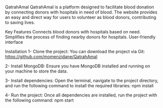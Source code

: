 QatrahAmal
QatrahAmal is a platform designed to facilitate blood donation by connecting donors with hospitals in need of blood. The website provides an easy and direct way for users to volunteer as blood donors, contributing to saving lives.

Key Features
Connects blood donors with hospitals based on need.
Simplifies the process of finding nearby donors for hospitals.
User-friendly interface

Installation
1- Clone the project: You can download the project via Git:
https://github.com/momenzidane/QatrahAmal

2- Install MongoDB: Ensure you have MongoDB installed and running on your machine to store the data.

3- Install dependencies: Open the terminal, navigate to the project directory, and run the following command to install the required libraries:
npm install

4- Run the project: Once all dependencies are installed, run the project with the following command:
npm start


